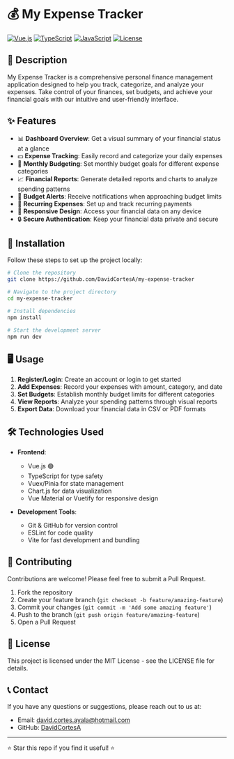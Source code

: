 # 💰 My Expense Tracker

[![Vue.js](https://img.shields.io/badge/Vue.js-35495E?style=for-the-badge&logo=vue.js&logoColor=4FC08D)](https://vuejs.org/)
[![TypeScript](https://img.shields.io/badge/TypeScript-007ACC?style=for-the-badge&logo=typescript&logoColor=white)](https://www.typescriptlang.org/)
[![JavaScript](https://img.shields.io/badge/JavaScript-F7DF1E?style=for-the-badge&logo=javascript&logoColor=black)](https://developer.mozilla.org/en-US/docs/Web/JavaScript)
[![License](https://img.shields.io/badge/License-MIT-blue.svg)](https://opensource.org/licenses/MIT)

## 📝 Description

My Expense Tracker is a comprehensive personal finance management application designed to help you track, categorize, and analyze your expenses. Take control of your finances, set budgets, and achieve your financial goals with our intuitive and user-friendly interface.

## ✨ Features

- 📊 **Dashboard Overview**: Get a visual summary of your financial status at a glance
- 💵 **Expense Tracking**: Easily record and categorize your daily expenses
- 📅 **Monthly Budgeting**: Set monthly budget goals for different expense categories
- 📈 **Financial Reports**: Generate detailed reports and charts to analyze spending patterns
- 🔔 **Budget Alerts**: Receive notifications when approaching budget limits
- 🔄 **Recurring Expenses**: Set up and track recurring payments
- 📱 **Responsive Design**: Access your financial data on any device
- 🔒 **Secure Authentication**: Keep your financial data private and secure

## 🚀 Installation

Follow these steps to set up the project locally:

```bash
# Clone the repository
git clone https://github.com/DavidCortesA/my-expense-tracker

# Navigate to the project directory
cd my-expense-tracker

# Install dependencies
npm install

# Start the development server
npm run dev
```

## 🖥️ Usage

1. **Register/Login**: Create an account or login to get started
2. **Add Expenses**: Record your expenses with amount, category, and date
3. **Set Budgets**: Establish monthly budget limits for different categories
4. **View Reports**: Analyze your spending patterns through visual reports
5. **Export Data**: Download your financial data in CSV or PDF formats

## 🛠️ Technologies Used

- **Frontend**:
  - Vue.js 🟢
  - TypeScript for type safety
  - Vuex/Pinia for state management
  - Chart.js for data visualization
  - Vue Material or Vuetify for responsive design

- **Development Tools**:
  - Git & GitHub for version control
  - ESLint for code quality
  - Vite for fast development and bundling

## 👥 Contributing

Contributions are welcome! Please feel free to submit a Pull Request.

1. Fork the repository
2. Create your feature branch (`git checkout -b feature/amazing-feature`)
3. Commit your changes (`git commit -m 'Add some amazing feature'`)
4. Push to the branch (`git push origin feature/amazing-feature`)
5. Open a Pull Request

## 📄 License

This project is licensed under the MIT License - see the LICENSE file for details.

## 📞 Contact

If you have any questions or suggestions, please reach out to us at:

- Email: david.cortes.ayala@hotmail.com
- GitHub: [DavidCortesA](https://github.com/DavidCortesA)

---

⭐️ Star this repo if you find it useful! ⭐️
